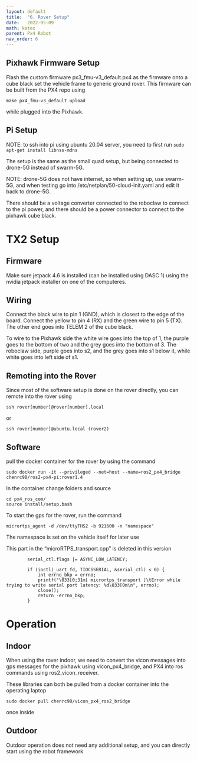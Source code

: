 ```yaml
---
layout: default
title:  "6. Rover Setup"
date:   2022-05-09
math: katex
parent: Px4 Robot
nav_order: 6
---
```


## Pixhawk Firmware Setup
Flash the custom firmware px3_fmu-v3_default.px4 as the firmware onto a cube black
set the vehicle frame to generic ground rover. This firmware can be built from the PX4 repo using
```
make px4_fmu-v3_default upload
```
while plugged into the Pixhawk. 



## Pi Setup

NOTE: to ssh into pi using ubuntu 20.04 server, you need to first run ```sudo apt-get install libnss-mdns```

The setup is the same as the small quad setup, but being connected to drone-5G instead of swarm-5G. 

NOTE: drone-5G does not have internet, so when setting up, use swarm-5G, and when testing go into /etc/netplan/50-cloud-init.yaml and edit it back to drone-5G. 

There should be a voltage converter connected to the roboclaw to connect to the pi power, and there should be a power connector to connect to the pixhawk cube black.

# TX2 Setup

## Firmware
Make sure jetpack 4.6 is installed (can be installed using DASC 1) using the nvidia jetpack installer on one of the computeres.

## Wiring
Connect the black wire to pin 1 (GND), which is closest to the edge of the board. Connect the yellow to pin 4 (RX) and the green wire to pin 5 (TX). The other end goes into TELEM 2 of the cube black. 

To wire to the Pixhawk side the white wire goes into the top of 1, the purple goes to the bottom of two and the grey goes into the bottom of 3. The roboclaw side, purple goes into s2, and the grey goes into s1 below it, while white goes into left side of s1.  

## Remoting into the Rover
Since most of the software setup is done on the rover directly, you can remote into the rover using
```
ssh rover[number]@rover[number].local
```
or
``` 
ssh rover[number]@ubuntu.local (rover2)
```

## Software 

pull the docker container for the rover by using the command 
```
sudo docker run -it --privileged --net=host --name=ros2_px4_bridge chenrc98/ros2-px4-pi:rover1.4
```

In the container change folders and source
```
cd px4_ros_com/
source install/setup.bash
```

To start the gps for the rover, run the command
```
micrortps_agent -d /dev/ttyTHS2 -b 921600 -n "namespace"
```

The namespace is set on the vehicle itself for later use

This part in the “microRTPS_transport.cpp” is deleted in this version
```
        serial_ctl.flags |= ASYNC_LOW_LATENCY;

		if (ioctl(_uart_fd, TIOCSSERIAL, &serial_ctl) < 0) {
			int errno_bkp = errno;
			printf("\033[0;31m[ micrortps_transport ]\tError while trying to write serial port latency: %d\033[0m\n", errno);
			close();
			return -errno_bkp;
		}
```

# Operation

## Indoor
When using the rover indoor, we need to convert the vicon messages into gps messages for the pixhawk using vicon_px4_bridge, and PX4 into ros commands using ros2_vicon_receiver. 

These libraries can both be pulled from a docker container into the operating laptop
```
sudo docker pull chenrc98/vicon_px4_ros2_bridge
```
once inside 


## Outdoor
Outdoor operation does not need any additional setup, and you can directly start using the robot framework